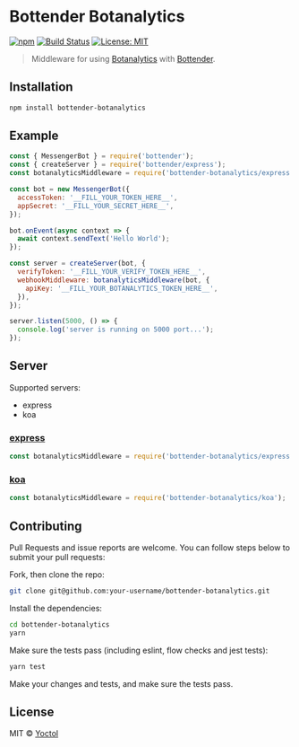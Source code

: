 # Bottender Botanalytics

[![npm](https://img.shields.io/npm/v/bottender-botanalytics.svg?style=flat-square)](https://www.npmjs.com/package/bottender-botanalytics)
[![Build Status](https://travis-ci.org/bottenderjs/bottender-botanalytics.svg?branch=master)](https://travis-ci.org/bottenderjs/bottender-botanalytics)
[![License: MIT](https://img.shields.io/badge/License-MIT-yellow.svg)](https://opensource.org/licenses/MIT)

> Middleware for using [Botanalytics](https://botanalytics.co/) with
> [Bottender](https://github.com/Yoctol/bottender).

## Installation

```sh
npm install bottender-botanalytics
```

## Example

```js
const { MessengerBot } = require('bottender');
const { createServer } = require('bottender/express');
const botanalyticsMiddleware = require('bottender-botanalytics/express');

const bot = new MessengerBot({
  accessToken: '__FILL_YOUR_TOKEN_HERE__',
  appSecret: '__FILL_YOUR_SECRET_HERE__',
});

bot.onEvent(async context => {
  await context.sendText('Hello World');
});

const server = createServer(bot, {
  verifyToken: '__FILL_YOUR_VERIFY_TOKEN_HERE__',
  webhookMiddleware: botanalyticsMiddleware(bot, {
    apiKey: '__FILL_YOUR_BOTANALYTICS_TOKEN_HERE__',
  }),
});

server.listen(5000, () => {
  console.log('server is running on 5000 port...');
});
```

## Server

Supported servers:

* express
* koa

### [express](https://github.com/expressjs/express)

```js
const botanalyticsMiddleware = require('bottender-botanalytics/express');
```

### [koa](https://github.com/koajs/koa)

```js
const botanalyticsMiddleware = require('bottender-botanalytics/koa');
```

## Contributing

Pull Requests and issue reports are welcome. You can follow steps below to
submit your pull requests:

Fork, then clone the repo:

```sh
git clone git@github.com:your-username/bottender-botanalytics.git
```

Install the dependencies:

```sh
cd bottender-botanalytics
yarn
```

Make sure the tests pass (including eslint, flow checks and jest tests):

```sh
yarn test
```

Make your changes and tests, and make sure the tests pass.

## License

MIT © [Yoctol](https://github.com/bottenderjs/bottender-botanalytics)
